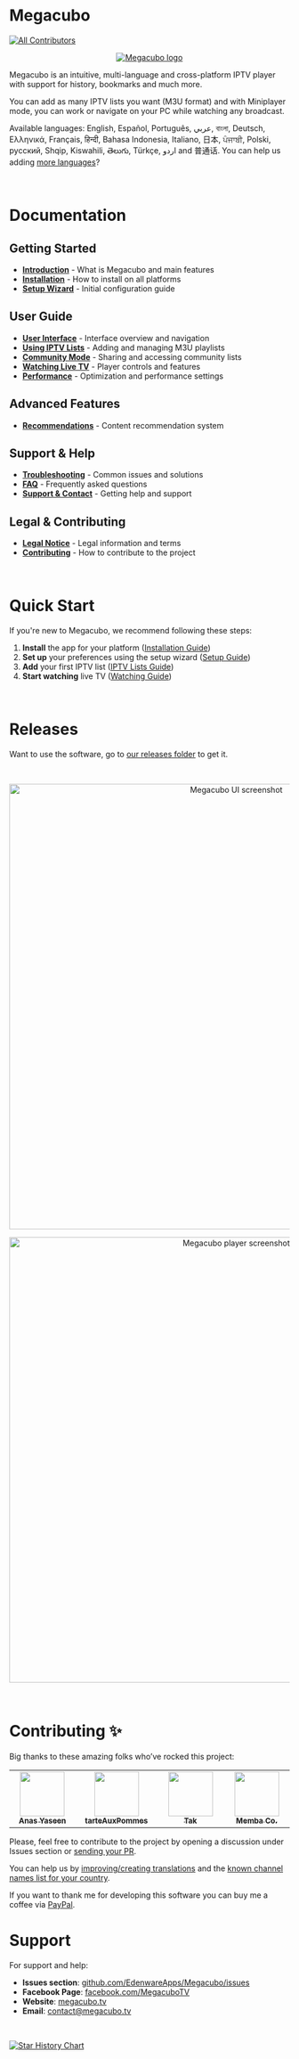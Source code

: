 # Megacubo
<!-- ALL-CONTRIBUTORS-BADGE:START - Do not remove or modify this section -->
[![All Contributors](https://img.shields.io/badge/all_contributors-5-orange.svg?style=flat-square)](#contributors-)
<!-- ALL-CONTRIBUTORS-BADGE:END -->
<p align="center">
  <a href="https://megacubo.tv" target="_blank">
    <img src="https://static.megacubo.tv/wp-content/uploads/2022/03/cropped-default_icon-192x192.png" alt="Megacubo logo" title="Megacubo logo" />
  </a>
</p>

Megacubo is an intuitive, multi-language and cross-platform IPTV player with support for history, bookmarks and much more.

You can add as many IPTV lists you want (M3U format) and with Miniplayer mode, you can work or navigate on your PC while watching any broadcast.

Available languages: English, Español, Português, عربي, বাংলা, Deutsch, Ελληνικά, Français, हिन्दी, Bahasa Indonesia, Italiano, 日本, ਪੰਜਾਬੀ, Polski, русский, Shqip, Kiswahili, తెలుగు, Türkçe, اردو and 普通话. You can help us adding [more languages](https://github.com/EdenwareApps/megacubo/tree/master/www/nodejs-project/lang)?

<br/>

# Documentation

## Getting Started
- **[Introduction](./docs/introduction.md)** - What is Megacubo and main features
- **[Installation](./docs/installation.md)** - How to install on all platforms
- **[Setup Wizard](./docs/setup-wizard.md)** - Initial configuration guide

## User Guide
- **[User Interface](./docs/ui-overview.md)** - Interface overview and navigation
- **[Using IPTV Lists](./docs/using-iptv-lists.md)** - Adding and managing M3U playlists
- **[Community Mode](./docs/community-mode.md)** - Sharing and accessing community lists
- **[Watching Live TV](./docs/watching-live-tv.md)** - Player controls and features
- **[Performance](./docs/performance.md)** - Optimization and performance settings

## Advanced Features
- **[Recommendations](./docs/recommendations.md)** - Content recommendation system

## Support & Help
- **[Troubleshooting](./docs/troubleshooting.md)** - Common issues and solutions
- **[FAQ](./docs/faq.md)** - Frequently asked questions
- **[Support & Contact](./docs/support.md)** - Getting help and support

## Legal & Contributing
- **[Legal Notice](./docs/legal.md)** - Legal information and terms
- **[Contributing](./docs/contributing.md)** - How to contribute to the project

<br/>

# Quick Start

If you're new to Megacubo, we recommend following these steps:

1. **Install** the app for your platform ([Installation Guide](./docs/installation.md))
2. **Set up** your preferences using the setup wizard ([Setup Guide](./docs/setup-wizard.md))
3. **Add** your first IPTV list ([IPTV Lists Guide](./docs/using-iptv-lists.md))
4. **Start watching** live TV ([Watching Guide](./docs/watching-live-tv.md))

<br/>

# Releases
Want to use the software, go to [our releases folder](https://github.com/EdenwareApps/megacubo/releases) to get it.

<br/>

<p align="center">
  <img width="800" src="https://static.megacubo.tv/files/print-megacubo-en-1.jpg" alt="Megacubo UI screenshot" title="Megacubo UI screenshot" />
</p>

<p align="center">
  <img  width="800" src="https://static.megacubo.tv/files/print-megacubo-en-2.jpg" alt="Megacubo player screenshot" title="Megacubo player screenshot" />
</p>

<br/>

# Contributing ✨

Big thanks to these amazing folks who’ve rocked this project:

<!-- ALL-CONTRIBUTORS-LIST:START - Do not remove or modify this section -->
<!-- prettier-ignore-start -->
<!-- markdownlint-disable -->
<table>
  <tbody>
    <tr>
      <td align="center" valign="top" width="20%"><a href="https://anasyaseen.com/"><img src="https://avatars.githubusercontent.com/u/72883250?v=4" width="80px;" alt=""/><br /><sub><b>Anas Yaseen</b></sub></a></td>
      <td align="center" valign="top" width="20%"><a href="https://github.com/tarteAuxPommes"><img src="https://avatars.githubusercontent.com/u/2378786?v=4" width="80px;" alt=""/><br /><sub><b>tarteAuxPommes</b></sub></a></td>
      <td align="center" valign="top" width="20%"><a href="https://github.com/taksssss"><img src="https://avatars.githubusercontent.com/u/26397391?v=4" width="80px;" alt=""/><br /><sub><b>Tak</b></sub></a></td>
      <td align="center" valign="top" width="20%"><a href="http://membaco.com/"><img src="https://avatars.githubusercontent.com/u/661617?v=4" width="80px;" alt=""/><br /><sub><b>Memba Co.</b></sub></a></td>
    </tr>
  </tbody>
</table>

<!-- markdownlint-restore -->
<!-- prettier-ignore-end -->

<!-- ALL-CONTRIBUTORS-LIST:END -->

Please, feel free to contribute to the project by opening a discussion under Issues section or [sending your PR](docs/contributing.md).

You can help us by [improving/creating translations](https://github.com/EdenwareApps/megacubo/tree/master/www/nodejs-project/lang) and the [known channel names list for your country](https://github.com/EdenwareApps/world-tv-channels).

If you want to thank me for developing this software you can buy me a coffee via [PayPal](https://www.paypal.com/donate/?item_name=megacubo.tv&cmd=_donations&business=efox.web%40gmail.com).

# Support

For support and help:
- **Issues section**: [github.com/EdenwareApps/Megacubo/issues](https://github.com/EdenwareApps/Megacubo/issues)
- **Facebook Page**: [facebook.com/MegacuboTV](https://www.facebook.com/MegacuboTV)
- **Website**: [megacubo.tv](https://megacubo.tv/en/english/)
- **Email**: contact@megacubo.tv

&nbsp; &nbsp;

[![Star History Chart](https://api.star-history.com/svg?repos=EdenwareApps/Megacubo&type=Date)](https://www.star-history.com/#EdenwareApps/Megacubo&Date)
